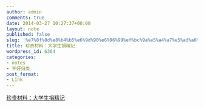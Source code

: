 ```yaml
---
author: admin
comments: true
date: 2014-03-27 10:27:37+00:00
layout: note
published: false
slug: '%e7%8f%8d%e8%b4%b5%e6%9d%90%e6%96%99%ef%bc%9a%e5%a4%a7%e5%ad%a6%e7%94%9f%e6%8d%90%e7%b2%be%e8%ae%b0'
title: 珍贵材料：大学生捐精记
wordpress_id: 6364
categories:
- notes
- 不好归类
post_format:
- Link
---
```


[珍贵材料：大学生捐精记](http://www.guokr.com/post/574804/)
